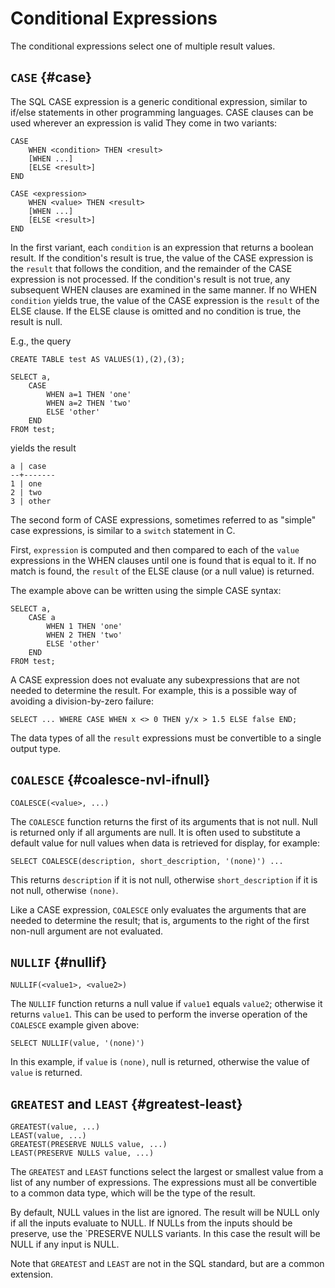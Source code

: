 # Conditional Expressions

The conditional expressions select one of multiple result values.

## `CASE` {#case}

The SQL CASE expression is a generic conditional expression, similar to
if/else statements in other programming languages.
CASE clauses can be used wherever an expression is valid
They come in two variants:

```sql_template
CASE
    WHEN <condition> THEN <result>
    [WHEN ...]
    [ELSE <result>]
END

CASE <expression>
    WHEN <value> THEN <result>
    [WHEN ...]
    [ELSE <result>]
END
```

In the first variant, each `condition` is an expression that returns
a boolean result. If the condition's result is true, the value of the
CASE expression is the `result` that follows the condition, and the
remainder of the CASE expression is not processed. If the condition's
result is not true, any subsequent WHEN clauses are examined in the
same manner. If no WHEN `condition` yields true, the value of the CASE
expression is the `result` of the ELSE clause. If the ELSE clause is
omitted and no condition is true, the result is null.

E.g., the query

```sql_template
CREATE TABLE test AS VALUES(1),(2),(3);

SELECT a,
    CASE
        WHEN a=1 THEN 'one'
        WHEN a=2 THEN 'two'
        ELSE 'other'
    END
FROM test;
```

yields the result

```
a | case
--+-------
1 | one
2 | two
3 | other
```

The second form of CASE expressions, sometimes referred to as "simple"
case expressions, is similar to a `switch` statement in C.

First, `expression` is computed and then compared to each of the `value`
expressions in the WHEN clauses until one is found that is equal to it.
If no match is found, the `result` of the ELSE clause (or a null value)
is returned.

The example above can be written using the simple CASE syntax:

```sql_template
SELECT a,
    CASE a
        WHEN 1 THEN 'one'
        WHEN 2 THEN 'two'
        ELSE 'other'
    END
FROM test;
```

A CASE expression does not evaluate any subexpressions that are not
needed to determine the result. For example, this is a possible way of
avoiding a division-by-zero failure:

```sql_template
SELECT ... WHERE CASE WHEN x <> 0 THEN y/x > 1.5 ELSE false END;
```

The data types of all the `result` expressions must be convertible to
a single output type.

## `COALESCE` {#coalesce-nvl-ifnull}

```sql_template
COALESCE(<value>, ...)
```

The `COALESCE` function returns the first of its arguments that is not
null. Null is returned only if all arguments are null. It is often used
to substitute a default value for null values when data is retrieved for
display, for example:

```sql_template
SELECT COALESCE(description, short_description, '(none)') ...
```

This returns `description` if it is not null, otherwise
`short_description` if it is not null, otherwise `(none)`.

Like a CASE expression, `COALESCE` only evaluates the arguments that are
needed to determine the result; that is, arguments to the right of the
first non-null argument are not evaluated.

## `NULLIF` {#nullif}

```sql_template
NULLIF(<value1>, <value2>)
```

The `NULLIF` function returns a null value if `value1` equals
`value2`; otherwise it returns `value1`. This can be used to perform
the inverse operation of the `COALESCE` example given above:

```sql_template
SELECT NULLIF(value, '(none)')
```

In this example, if `value` is `(none)`, null is returned, otherwise the
value of `value` is returned.

## `GREATEST` and `LEAST` {#greatest-least}

```sql_template
GREATEST(value, ...)
LEAST(value, ...)
GREATEST(PRESERVE NULLS value, ...)
LEAST(PRESERVE NULLS value, ...)
```

The `GREATEST` and `LEAST` functions select the largest or smallest
value from a list of any number of expressions. The expressions must all
be convertible to a common data type, which will be the type of the
result.

By default, NULL values in the list are ignored. The result will be NULL
only if all the inputs evaluate to NULL.
If NULLs from the inputs should be preserve, use the `PRESERVE NULLS
variants. In this case the result will be NULL if any input is NULL.

Note that `GREATEST` and `LEAST` are not in the SQL standard, but are a
common extension.
